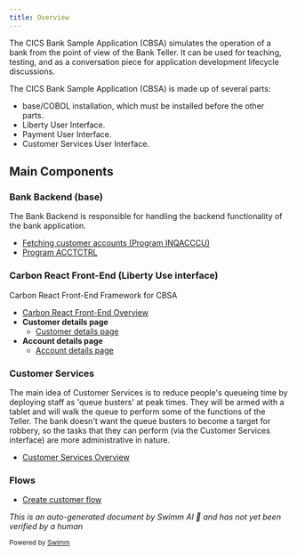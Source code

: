 ```yaml
---
title: Overview
---
```

The CICS Bank Sample Application (CBSA) simulates the operation of a bank from the point of view of the Bank Teller. It can be used for teaching, testing, and as a conversation piece for application development lifecycle discussions.

The CICS Bank Sample Application (CBSA) is made up of several parts:&nbsp;

- base/COBOL installation, which must be installed before the other parts.&nbsp;
- Liberty User Interface.
- Payment User Interface.
- Customer Services User Interface.

## Main Components

### Bank Backend (base)

The Bank Backend is responsible for handling the backend functionality of the bank application.

- <SwmLink doc-title="Fetching customer accounts (Program INQACCCU)">[Fetching customer accounts (Program INQACCCU)](/.swm/fetching-customer-accounts-program-inqacccu.c1txv.sw.md)</SwmLink>
- <SwmLink doc-title="Program ACCTCTRL">[Program ACCTCTRL](/.swm/program-acctctrl.uj6lc.sw.md)</SwmLink>

### Carbon React Front-End (Liberty Use interface)

Carbon React Front-End Framework for CBSA

- <SwmLink doc-title="Carbon React Front-End Overview">[Carbon React Front-End Overview](/.swm/carbon-react-front-end-overview.h0i6w2mc.sw.md)</SwmLink>
- **Customer details page**
  - <SwmLink doc-title="Customer details page">[Customer details page](.swm/customer-details-page.kmu5ng91.sw.md)</SwmLink>
- **Account details page**
  - <SwmLink doc-title="Account details page">[Account details page](.swm/account-details-page.1rv031gz.sw.md)</SwmLink>

### Customer Services

The main idea of Customer Services is to reduce people's queueing time by deploying staff as 'queue busters' at peak times. They will be armed with a tablet and will walk the queue to perform some of the functions of the Teller. The bank doesn't want the queue busters to become a target for robbery, so the tasks that they can perform (via the Customer Services interface) are more administrative in nature.

- <SwmLink doc-title="Customer Services Overview">[Customer Services Overview](/.swm/customer-services-overview.ptqw20of.sw.md)</SwmLink>

### Flows

- <SwmLink doc-title="Create customer flow">[Create customer flow](/.swm/create-customer-flow.gumch21h.sw.md)</SwmLink>

*This is an auto-generated document by Swimm AI 🌊 and has not yet been verified by a human*

<SwmMeta version="3.0.0" repo-id="Z2l0aHViJTNBJTNBY2ljcy1iYW5raW5nLXNhbXBsZS1hcHBsaWNhdGlvbi1jYnNhLUlCTS1EZW1vJTNBJTNBU3dpbW0tRGVtbw==" repo-name="cics-banking-sample-application-cbsa"><sup>Powered by [Swimm](https://staging.swimm.cloud/)</sup></SwmMeta>
